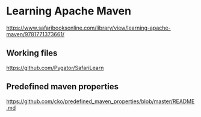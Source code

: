 # Learning Apache Maven

https://www.safaribooksonline.com/library/view/learning-apache-maven/9781771373661/

## Working files

https://github.com/Pygator/SafariLearn

## Predefined maven properties

https://github.com/cko/predefined_maven_properties/blob/master/README.md
